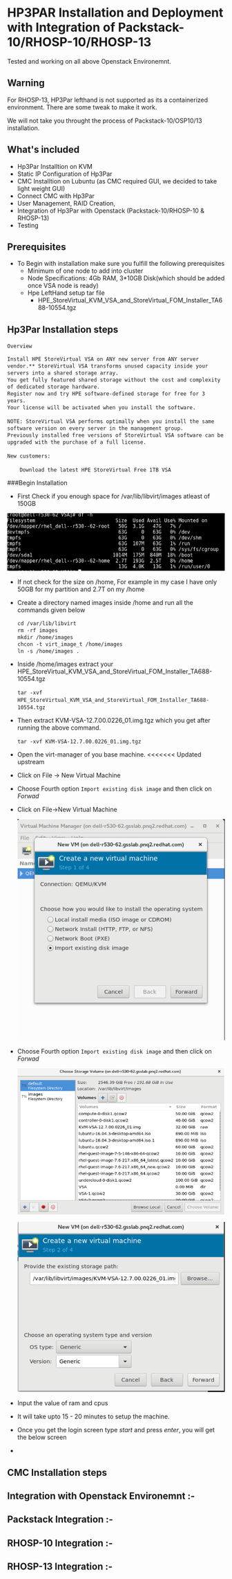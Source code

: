 # HP3PAR Installation and Deployment with Integration of Packstack-10/RHOSP-10/RHOSP-13

Tested and working on all above Openstack Environemnt.

## Warning

For RHOSP-13, HP3Par lefthand is not supported as its a containerized environment.
There are some tweak to make it work.

We will not take you throught the process of Packstack-10/OSP10/13 installation.


What's included
---------------
* Hp3Par Installtion on KVM
* Static IP Configuration of Hp3Par
* CMC Installtion on Lubuntu (as CMC required GUI, we decided to take light weight GUI)
* Connect CMC with Hp3Par
* User Management, RAID Creation,
* Integration of Hp3Par with Openstack (Packstack-10/RHOSP-10 & RHOSP-13)
* Testing

Prerequisites
--------------------------
* To Begin with installation make sure you fulfill the following prerequisites
  - Minimum of one node to add into cluster
  - Node Specifications: 4Gb RAM, 3*10GB Disk(which should be added once VSA node is ready)
  - Hpe LeftHand setup tar file
    - HPE_StoreVirtual_KVM_VSA_and_StoreVirtual_FOM_Installer_TA688-10554.tgz

Hp3Par Installation steps
--------------------------
~~~
Overview
~~~

~~~
Install HPE StoreVirtual VSA on ANY new server from ANY server vendor.** StoreVirtual VSA transforms unused capacity inside your servers into a shared storage array.
You get fully featured shared storage without the cost and complexity of dedicated storage hardware.
Register now and try HPE software-defined storage for free for 3 years.
Your license will be activated when you install the software.

NOTE: StoreVirtual VSA performs optimally when you install the same software version on every server in the management group.
Previously installed free versions of StoreVirtual VSA software can be upgraded with the purchase of a full license.

New customers:

    Download the latest HPE StoreVirtual Free 1TB VSA
~~~

###Begin Installation

* First Check if you enough space for /var/lib/libvirt/images atleast of 150GB

![](images/hpe01.png)

* If not check for the size on /home, For example in my case I have only 50GB for my partition and 2.7T on my /home

* Create a directory named images inside /home and run all the commands given below

    ```
    cd /var/lib/libvirt
    rm -rf images
    mkdir /home/images
    chcon -t virt_image_t /home/images
    ln -s /home/images .
    ```

* Inside /home/images extract your HPE_StoreVirtual_KVM_VSA_and_StoreVirtual_FOM_Installer_TA688-10554.tgz

    ```tar -xvf HPE_StoreVirtual_KVM_VSA_and_StoreVirtual_FOM_Installer_TA688-10554.tgz```
* Then extract KVM-VSA-12.7.00.0226_01.img.tgz which you get after running the above command.

    ```tar -xvf KVM-VSA-12.7.00.0226_01.img.tgz```
* Open the virt-manager of you base machine.
<<<<<<< Updated upstream
* Click on File → New Virtual Machine
* Choose Fourth option `Import existing disk image` and then click on *Forwad*
* Click on File->New Virtual Machine

    ![](images/hpe02.png)
* Choose Fourth option `Import existing disk image` and then click on *Forwad*

    ![](images/hpe03.png)

    ![](images/hpe04.png)

* Input the value of ram and cpus
* It will take upto 15 - 20 minutes to setup the machine.
* Once you get the login screen type *start* and press *enter*, you will get the below screen
*

CMC Installation steps
--------------------------



Integration with Openstack Environemnt :-
------------------------------------------



Packstack Integration :-
------------------------


RHOSP-10 Integration :-
-----------------------


RHOSP-13 Integration :-
-----------------------

